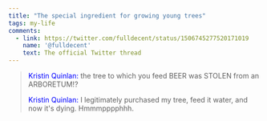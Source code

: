 ```yaml
---
title: "The special ingredient for growing young trees"
tags: my-life
comments:
  - link: https://twitter.com/fulldecent/status/1506745277520171019
    name: '@fulldecent'
    text: The official Twitter thread
---
```


> <span style="color:blue">Kristin Quinlan:</span> the tree to which you feed BEER was STOLEN from an ARBORETUM!?
>
> <span style="color:blue">Kristin Quinlan:</span> I legitimately purchased my tree, feed it water, and now it's dying. Hmmmpppphhh.

